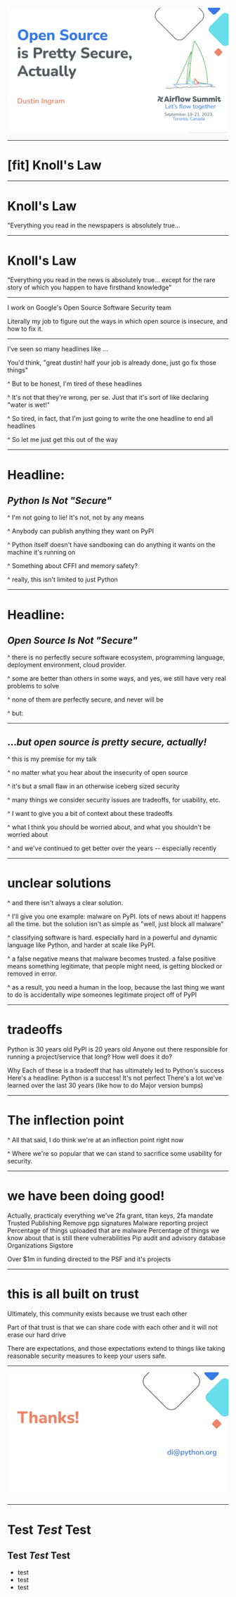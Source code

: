 ![](images/title.jpg)

---

# [fit] Knoll's Law

---

# Knoll's Law

"Everything you read in the newspapers is absolutely true...

---

# Knoll's Law

"Everything you read in the news is absolutely true... except for the rare story of which you happen to have firsthand knowledge"

---

I work on Google's Open Source Software Security team

Literally my job to figure out the ways in which open source is insecure, and how to fix it.

---

I've seen so many headlines like ...

You'd think, "great dustin! half your job is already done, just go fix those things"

^ But to be honest, I'm tired of these headlines

^ It's not that they're wrong, per se. Just that it's sort of like declaring "water is wet!"


^ So tired, in fact, that I'm just going to write the one headline to end all headlines

^ So let me just get this out of the way

---

# Headline:
## *Python Is Not "Secure"*

^ I'm not going to lie! It's not, not by any means

^ Anybody can publish anything they want on PyPI

^ Python itself doesn't have sandboxing can do anything it wants on the machine it's running on

^ Something about CFFI and memory safety?

^ really, this isn't limited to just Python

---

# Headline:
## *Open Source Is Not "Secure"*

^ there is no perfectly secure software ecosystem, programming language, deployment environment, cloud provider.

^ some are better than others in some ways, and yes, we still have very real problems to solve

^ none of them are perfectly secure, and never will be

^ but:

---


## ...*but open source is __pretty__ secure, actually!*

^ this is my premise for my talk

^ no matter what you hear about the insecurity of open source

^ it's but a small flaw in an otherwise iceberg sized security

^ many things we consider security issues are tradeoffs, for usability, etc.

^ I want to give you a bit of context about these tradeoffs

^ what I think you should be worried about, and what you shouldn't be worried about

^ and we've continued to get better over the years -- especially recently

---

# unclear solutions

^ and there isn't always a clear solution.

^ I'll give you one example: malware on PyPI. lots of news about it! happens all the time. but the solution isn't as simple as "well, just block all malware"

^ classifying software is hard. especially hard in a powerful and dynamic language like Python, and harder at scale like PyPI.

^ a false negative means that malware becomes trusted. a false positive means something legitimate, that people might need, is getting blocked or removed in error.

^ as a result, you need a human in the loop, because the last thing we want to do is accidentally wipe someones legitimate project off of PyPI


---

# tradeoffs

Python is 30 years old
PyPI is 20 years old
Anyone out there responsible for running a project/service that long?
How well does it do?


Why
Each of these is a tradeoff that has ultimately led to Python's success
Here's a headline: Python is a success!
It's not perfect
There's a lot we've learned over the last 30 years (like how to do Major version bumps)


---

# The inflection point

^ All that said, I do think we're at an inflection point right now

^ Where we're so popular that we can stand to sacrifice some usability for security.

---

# we have been doing good!

Actually, practicaly everything we've
2fa grant, titan keys, 2fa mandate
Trusted Publishing
Remove pgp signatures
Malware reporting project
Percentage of things uploaded that are malware
Percentage of things we know about that is still there
vulnerabilities
Pip audit and advisory database
Organizations
Sigstore


Over $1m in funding directed to the PSF and it's projects


---

# this is all built on trust

Ultimately, this community exists because we trust each other

Part of that trust is that we can share code with each other and it will not erase our hard drive

There are expectations, and those expectations extend to things like taking reasonable security measures to keep your users safe.

---

![](images/final.jpg)

---

# Test *Test* **Test**
## Test *Test* **Test**

* test
* test
* test



